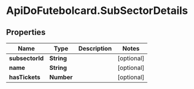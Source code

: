 # ApiDoFutebolcard.SubSectorDetails

## Properties
Name | Type | Description | Notes
------------ | ------------- | ------------- | -------------
**subsectorId** | **String** |  | [optional] 
**name** | **String** |  | [optional] 
**hasTickets** | **Number** |  | [optional] 


